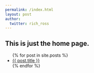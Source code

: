 ```yaml
---
permalink: /index.html
layout: post
author: 
  twitter: rich_ross
---
```



## This is just the home page.

<ul>
  {% for post in site.posts %}
    <li>
      <a href="{{ post.url }}">{{ post.title }}</a>
    </li>
  {% endfor %}
</ul>